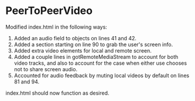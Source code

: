 # PeerToPeerVideo

Modified index.html in the following ways:
  
  1. Added an audio field to objects on lines 41 and 42.
  2. Added a section starting on line 90 to grab the user's screen info.
  3. Added extra video elements for local and remote screen. 
  4. Added a couple lines in gotRemoteMediaStream to account for both video tracks, and also
     to account for the case when either use chooses not to share screen audio.
  5. Accounted for audio feedback by muting local videos by default on lines 81 and 94.

index.html should now function as desired.
